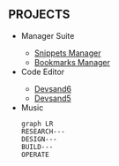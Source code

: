 <h2>PROJECTS</h2>

<ul>
<li>Manager Suite</li>
<ul>
 <!--
<a href="#">    <li>Project Manager</li></a>
<a href="#">    <li>Task Manager</li></a>
  -->
<a href="https://1960s.github.io/manager-snippets/">    <li>Snippets Manager</li></a>
<a href="https://1960s.github.io/manager-bookmarks/">    <li>Bookmarks Manager</li></a>
</ul>
 <li>Code Editor</li>
<ul>
<a href="https://1960s.github.io/editor-devsand6">    <li>Devsand6</li></a>
<a href="https://1960s.github.io/editor-devsand5">    <li>Devsand5</li></a>
  <!--
<a href="#">    <li>Monaco</li></a>
  -->
</ul>
<li>Music</li>
<ul>
  <!--
<a href="#">    <li>Rhythm Tagging System</li></a>
<a href="#">    <li>Tonal Tagging System</li></a>
<a href="#">    <li>Text <=> Midi Editor (Dawless)</li></a>
<a href="#">    <li>Music Generation</li></a>
  -->
</ul>

```mermaid
graph LR
RESEARCH---
DESIGN---
BUILD---
OPERATE
```


